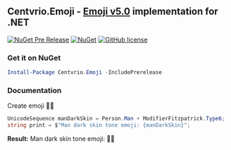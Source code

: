 ﻿## Centvrio.Emoji - [Emoji v5.0](http://unicode.org/Public/emoji/5.0/emoji-test.txt) implementation for .NET
[![NuGet Pre Release](https://img.shields.io/nuget/vpre/Centvrio.Emoji.svg?style=flat-square)](https://www.nuget.org/packages/Centvrio.Emoji/)
[![NuGet](https://img.shields.io/nuget/dt/Centvrio.Emoji.svg?style=flat-square)](https://www.nuget.org/packages/Centvrio.Emoji/)
[![GitHub license](https://img.shields.io/github/license/Centvrio/Centvrio.Emoji.svg?style=flat-square)](https://github.com/Centvrio/Centvrio.Emoji/blob/master/LICENSE)

### Get it on NuGet
```powershell
Install-Package Centvrio.Emoji -IncludePrerelease
```

### Documentation
Create emoji 👨🏿
```csharp
UnicodeSequence manDarkSkin = Person.Man + ModifierFitzpatrick.Type6;
string print = $"Man dark skin tone emoji: {manDarkSkin}";
```
**Result:** Man dark skin tone emoji: 👨🏿